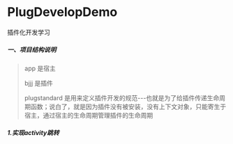 # PlugDevelopDemo
插件化开发学习

##### 一、项目结构说明
> app 是宿主
>
> bjjj 是插件
>
> plugstandard 是用来定义插件开发的规范---也就是为了给插件传递生命周期函数；说白了，就是因为插件没有被安装，没有上下文对象，只能寄生于宿主，通过宿主的生命周期管理插件的生命周期

##### 1.实现activity跳转
